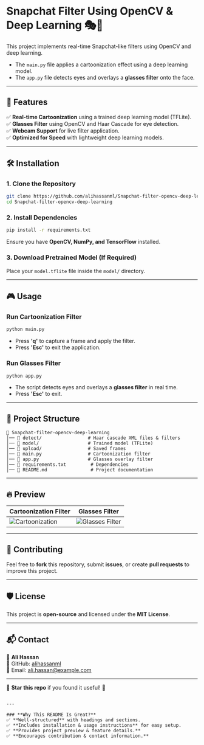 # Snapchat Filter Using OpenCV & Deep Learning 🎭🤖  

This project implements real-time Snapchat-like filters using OpenCV and deep learning.  
- The `main.py` file applies a cartoonization effect using a deep learning model.  
- The `app.py` file detects eyes and overlays a **glasses filter** onto the face.  

---

## 🚀 Features  
✅ **Real-time Cartoonization** using a trained deep learning model (TFLite).  
✅ **Glasses Filter** using OpenCV and Haar Cascade for eye detection.  
✅ **Webcam Support** for live filter application.  
✅ **Optimized for Speed** with lightweight deep learning models.  

---

## 🛠️ Installation  

### **1. Clone the Repository**  
```bash
git clone https://github.com/alihassanml/Snapchat-filter-opencv-deep-learning.git
cd Snapchat-filter-opencv-deep-learning
```

### **2. Install Dependencies**  
```bash
pip install -r requirements.txt
```

Ensure you have **OpenCV, NumPy, and TensorFlow** installed.  

### **3. Download Pretrained Model (If Required)**  
Place your `model.tflite` file inside the `model/` directory.  

---

## 🎮 Usage  

### **Run Cartoonization Filter**  
```bash
python main.py
```
- Press **'q'** to capture a frame and apply the filter.  
- Press **'Esc'** to exit the application.  

### **Run Glasses Filter**  
```bash
python app.py
```
- The script detects eyes and overlays a **glasses filter** in real time.  
- Press **'Esc'** to exit.  

---

## 📂 Project Structure  

```
📁 Snapchat-filter-opencv-deep-learning
│── 📁 detect/                 # Haar cascade XML files & filters  
│── 📁 model/                  # Trained model (TFLite)  
│── 📁 upload/                 # Saved frames  
│── 📄 main.py                 # Cartoonization filter  
│── 📄 app.py                  # Glasses overlay filter  
│── 📄 requirements.txt         # Dependencies  
│── 📄 README.md                # Project documentation  
```

---

## 🔥 Preview  
| Cartoonization Filter | Glasses Filter |
|----------------------|--------------|
| ![Cartoonization](https://via.placeholder.com/300) | ![Glasses Filter](https://via.placeholder.com/300) |

---

## 🤝 Contributing  
Feel free to **fork** this repository, submit **issues**, or create **pull requests** to improve this project.  

---

## 🛡️ License  
This project is **open-source** and licensed under the **MIT License**.  

---

## 📬 Contact  
👤 **Ali Hassan**  
🔗 GitHub: [alihassanml](https://github.com/alihassanml)  
📧 Email: ali.hassan@example.com  

---

🌟 **Star this repo** if you found it useful! 🚀  
```

---

### **Why This README Is Great?**
✅ **Well-structured** with headings and sections.  
✅ **Includes installation & usage instructions** for easy setup.  
✅ **Provides project preview & feature details.**  
✅ **Encourages contribution & contact information.**  

